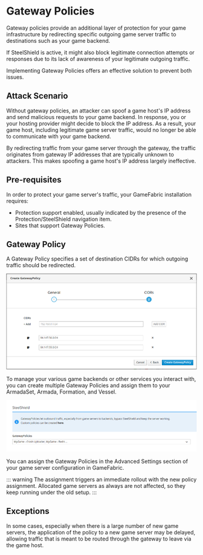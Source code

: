 # Gateway Policies

Gateway policies provide an additional layer of protection for your game infrastructure by 
redirecting specific outgoing game server traffic to destinations such as your game backend.

If SteelShield is active, it might also block legitimate connection attempts or responses 
due to its lack of awareness of your legitimate outgoing traffic.

Implementing Gateway Policies offers an effective solution to prevent both issues.

## Attack Scenario

Without gateway policies, an attacker can spoof a game host's IP address and send malicious requests to your game backend. 
In response, you or your hosting provider might decide to block the IP address. 
As a result, your game host, including legitimate game server traffic, 
would no longer be able to communicate with your game backend.

By redirecting traffic from your game server through the gateway, 
the traffic originates from gateway IP addresses that are typically unknown to attackers. 
This makes spoofing a game host's IP address largely ineffective.

## Pre-requisites

In order to protect your game server's traffic, your GameFabric installation requires:

- Protection support enabled, usually indicated by the presence of the Protection/SteelShield navigation item.
- Sites that support Gateway Policies.

## Gateway Policy

A Gateway Policy specifies a set of destination CIDRs for which outgoing traffic should be redirected.

![create-gateway-policy.png](images/create-gateway-policy.png)

To manage your various game backends or other services you interact with, 
you can create multiple Gateway Policies and assign them to your ArmadaSet, Armada, Formation, and Vessel.

![select-gateway-policies.png](images/select-gateway-policies.png)

You can assign the Gateway Policies in the Advanced Settings section of your game server configuration in GameFabric.

::: warning
The assignment triggers an immediate rollout with the new policy assignment.
Allocated game servers as always are not affected, so they keep running under the old setup.
:::

## Exceptions

In some cases, especially when there is a large number of new game servers,
the application of the policy to a new game server may be delayed, 
allowing traffic that is meant to be routed through the gateway to leave via the game host.

